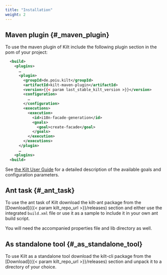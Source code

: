 ```yaml
---
title: "Installation"
weight: 2
---
```


## Maven plugin {#_maven_plugin}

To use the maven plugin of Kilt include the following plugin section in
the pom of your project:

``` xml
  <build>
    <plugins>
      …
      <plugin>
        <groupId>de.poiu.kilt</groupId>
        <artifactId>kilt-maven-plugin</artifactId>
        <version>{{< param last_stable_kilt_version >}}</version>
        <configuration>
          …
        </configuration>
        <executions>
          <execution>
            <id>i18n-facade-generation</id>
            <goals>
              <goal>create-facade</goal>
            </goals>
          </execution>
        </executions>
      </plugin>
      …
    <plugins>
  <build>
```

See [the Kilt User Guide](/kilt/user_guide) for a detailed description of the
available goals and configuration parameters.

## Ant task {#_ant_task}

To use the ant task of Kilt download the kilt-ant package from the
[Download]({{< param kilt_repo_url >}}/releases) section and either use the
integrated `build.xml` file or use it as a sample to include it in your own ant
build script.

You will need the accompanied properties file and lib directory as well.

## As standalone tool {#_as_standalone_tool}

To use Kilt as a standalone tool download the kilt-cli package from the
[Download]({{< param kilt_repo_url >}}/releases) section and unpack it to
a directory of your choice.
